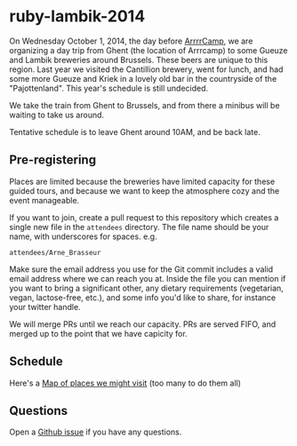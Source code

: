 ruby-lambik-2014
================

On Wednesday October 1, 2014, the day before [ArrrrCamp](http://arrrrcamp.be), we are organizing a day trip from Ghent (the location of Arrrcamp) to some Gueuze and Lambik breweries around Brussels. These beers are unique to this region. Last year we visited the Cantillion brewery, went for lunch, and had some more Gueuze and Kriek in a lovely old bar in the countryside of the "Pajottenland". This year's schedule is still undecided.

We take the train from Ghent to Brussels, and from there a minibus will be waiting to take us around.

Tentative schedule is to leave Ghent around 10AM, and be back late.

## Pre-registering

Places are limited because the breweries have limited capacity for these guided tours, and because we want to keep the atmosphere cozy and the event manageable.

If you want to join, create a pull request to this repository which creates a single new file in the `attendees` directory. The file name should be your name, with underscores for spaces. e.g.

```
attendees/Arne_Brasseur
```

Make sure the email address you use for the Git commit includes a valid email address where we can reach you at. Inside the file you can mention if you want to bring a significant other, any dietary requirements (vegetarian, vegan, lactose-free, etc.), and some info you'd like to share, for instance your twitter handle.

We will merge PRs until we reach our capacity. PRs are served FIFO, and merged up to the point that we have capicity for.

## Schedule

<!--

We have an appointment at 11:00 to visit the Brewery Cantillon, which is close to the "Bruxelles-Midi/Brussel-Zuid" Railway station. People can meet up in Ghent (@plexus will be there), or come straight to Brussels. The tour takes an hour and a half, including a tasting session. After that we grab some lunch in Brussels.

At 13:30 a minibus will be waiting for us to take us to the "Pajottenland", a beautiful area to the south of Brussels. There we will visit a number of old traditional Gueuze bars, each with their own selection of regional beers. We aim to back at Bruxelles-Midi around 17:30-18:00.

-->

Here's a [Map of places we might visit](https://www.google.be/maps/ms?msid=206150340178934752247.0004e08cc3b670392b21e&msa=0) (too many to do them all)

## Questions

Open a [Github issue](https://github.com/ruby-lambik/ruby-lambik-2014/issues) if you have any questions.
